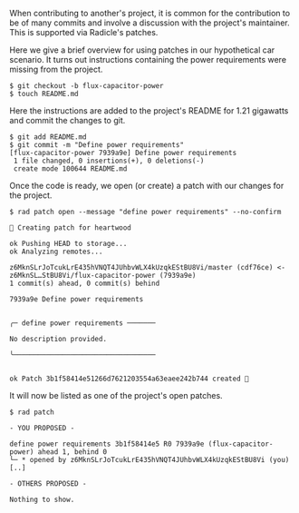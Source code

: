 When contributing to another's project, it is common for the contribution to be
of many commits and involve a discussion with the project's maintainer.  This is supported
via Radicle's patches.

Here we give a brief overview for using patches in our hypothetical car
scenario.  It turns out instructions containing the power requirements were
missing from the project.

```
$ git checkout -b flux-capacitor-power
$ touch README.md
```

Here the instructions are added to the project's README for 1.21 gigawatts and
commit the changes to git.

```
$ git add README.md
$ git commit -m "Define power requirements"
[flux-capacitor-power 7939a9e] Define power requirements
 1 file changed, 0 insertions(+), 0 deletions(-)
 create mode 100644 README.md
```

Once the code is ready, we open (or create) a patch with our changes for the project.

```
$ rad patch open --message "define power requirements" --no-confirm

🌱 Creating patch for heartwood

ok Pushing HEAD to storage...
ok Analyzing remotes...

z6MknSLrJoTcukLrE435hVNQT4JUhbvWLX4kUzqkEStBU8Vi/master (cdf76ce) <- z6MknSL…StBU8Vi/flux-capacitor-power (7939a9e)
1 commit(s) ahead, 0 commit(s) behind

7939a9e Define power requirements


╭─ define power requirements ───────

No description provided.

╰───────────────────────────────────


ok Patch 3b1f58414e51266d7621203554a63eaee242b744 created 🌱
```

It will now be listed as one of the project's open patches.

```
$ rad patch

- YOU PROPOSED -

define power requirements 3b1f58414e5 R0 7939a9e (flux-capacitor-power) ahead 1, behind 0
└─ * opened by z6MknSLrJoTcukLrE435hVNQT4JUhbvWLX4kUzqkEStBU8Vi (you) [..]

- OTHERS PROPOSED -

Nothing to show.

```

